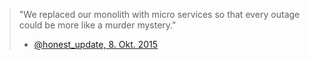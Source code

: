 > "We replaced our monolith with micro services so that every outage could be more like a murder mystery." 
> - [@honest_update, 8. Okt. 2015](https://twitter.com/honest_update/status/651897353889259520)
